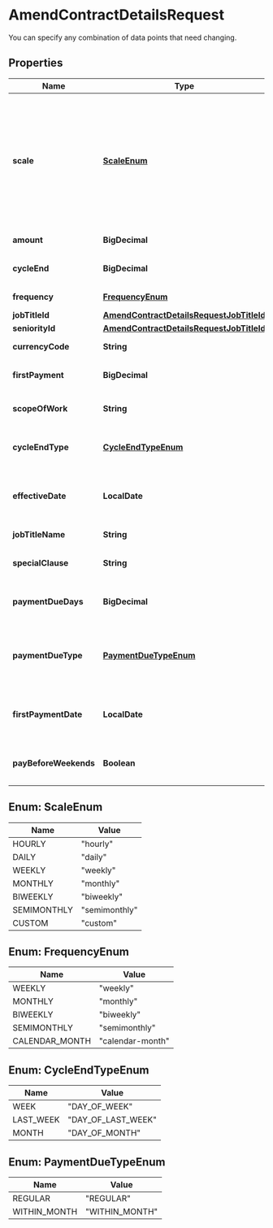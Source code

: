 

# AmendContractDetailsRequest

You can specify any combination of data points that need changing.

## Properties

| Name | Type | Description | Notes |
|------------ | ------------- | ------------- | -------------|
|**scale** | [**ScaleEnum**](#ScaleEnum) | Defines the scale at which the amount is paid. For example, enter &#39;hourly&#39; to define the amount per hour. This field can be excluded when creating a Pay-as-you-go task-based or Milestone contracts. |  [optional] |
|**amount** | **BigDecimal** | Amount to be paid per scale. |  [optional] |
|**cycleEnd** | **BigDecimal** | Day of the month when the cycle ends. |  [optional] |
|**frequency** | [**FrequencyEnum**](#FrequencyEnum) | Scale of the invoice cycle. |  [optional] |
|**jobTitleId** | [**AmendContractDetailsRequestJobTitleId**](AmendContractDetailsRequestJobTitleId.md) |  |  [optional] |
|**seniorityId** | [**AmendContractDetailsRequestJobTitleId**](AmendContractDetailsRequestJobTitleId.md) |  |  [optional] |
|**currencyCode** | **String** | Currency code in ISO 4217 format. |  [optional] |
|**firstPayment** | **BigDecimal** | Amount to be paid as the first payment. |  [optional] |
|**scopeOfWork** | **String** | Text to describe the scope of work of the contract. |  [optional] |
|**cycleEndType** | [**CycleEndTypeEnum**](#CycleEndTypeEnum) | Cycle end can be weekly 1-7 (Monday &#x3D; 1) or monthly 1-31. |  [optional] |
|**effectiveDate** | **LocalDate** | Short date in format ISO-8601 (YYYY-MM-DD). For example: 2022-12-31. |  [optional] |
|**jobTitleName** | **String** | You can enter new job title. |  [optional] |
|**specialClause** | **String** | Text to describe any special clause in contract. |  [optional] |
|**paymentDueDays** | **BigDecimal** | Number of days after the invoice is sent that the payment is due. |  [optional] |
|**paymentDueType** | [**PaymentDueTypeEnum**](#PaymentDueTypeEnum) | Type of payment due. If the payment is due on the last day of month, enter &#39;WITHIN_MONTH&#39;. |  [optional] |
|**firstPaymentDate** | **LocalDate** | Short date in format ISO-8601 (YYYY-MM-DD). For example: 2022-12-31. |  [optional] |
|**payBeforeWeekends** | **Boolean** | If the payment due is on a weekend, pay on Friday. |  [optional] |



## Enum: ScaleEnum

| Name | Value |
|---- | -----|
| HOURLY | &quot;hourly&quot; |
| DAILY | &quot;daily&quot; |
| WEEKLY | &quot;weekly&quot; |
| MONTHLY | &quot;monthly&quot; |
| BIWEEKLY | &quot;biweekly&quot; |
| SEMIMONTHLY | &quot;semimonthly&quot; |
| CUSTOM | &quot;custom&quot; |



## Enum: FrequencyEnum

| Name | Value |
|---- | -----|
| WEEKLY | &quot;weekly&quot; |
| MONTHLY | &quot;monthly&quot; |
| BIWEEKLY | &quot;biweekly&quot; |
| SEMIMONTHLY | &quot;semimonthly&quot; |
| CALENDAR_MONTH | &quot;calendar-month&quot; |



## Enum: CycleEndTypeEnum

| Name | Value |
|---- | -----|
| WEEK | &quot;DAY_OF_WEEK&quot; |
| LAST_WEEK | &quot;DAY_OF_LAST_WEEK&quot; |
| MONTH | &quot;DAY_OF_MONTH&quot; |



## Enum: PaymentDueTypeEnum

| Name | Value |
|---- | -----|
| REGULAR | &quot;REGULAR&quot; |
| WITHIN_MONTH | &quot;WITHIN_MONTH&quot; |



